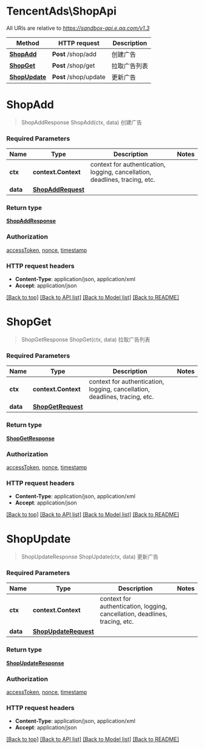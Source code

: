 # TencentAds\ShopApi

All URIs are relative to *https://sandbox-api.e.qq.com/v1.3*

Method | HTTP request | Description
------------- | ------------- | -------------
[**ShopAdd**](ShopApi.md#ShopAdd) | **Post** /shop/add | 创建广告
[**ShopGet**](ShopApi.md#ShopGet) | **Post** /shop/get | 拉取广告列表
[**ShopUpdate**](ShopApi.md#ShopUpdate) | **Post** /shop/update | 更新广告


# **ShopAdd**
> ShopAddResponse ShopAdd(ctx, data)
创建广告

### Required Parameters

Name | Type | Description  | Notes
------------- | ------------- | ------------- | -------------
 **ctx** | **context.Context** | context for authentication, logging, cancellation, deadlines, tracing, etc.
  **data** | [**ShopAddRequest**](ShopAddRequest.md)|  | 

### Return type

[**ShopAddResponse**](ShopAddResponse.md)

### Authorization

[accessToken](../README.md#accessToken), [nonce](../README.md#nonce), [timestamp](../README.md#timestamp)

### HTTP request headers

 - **Content-Type**: application/json, application/xml
 - **Accept**: application/json

[[Back to top]](#) [[Back to API list]](../README.md#documentation-for-api-endpoints) [[Back to Model list]](../README.md#documentation-for-models) [[Back to README]](../README.md)

# **ShopGet**
> ShopGetResponse ShopGet(ctx, data)
拉取广告列表

### Required Parameters

Name | Type | Description  | Notes
------------- | ------------- | ------------- | -------------
 **ctx** | **context.Context** | context for authentication, logging, cancellation, deadlines, tracing, etc.
  **data** | [**ShopGetRequest**](ShopGetRequest.md)|  | 

### Return type

[**ShopGetResponse**](ShopGetResponse.md)

### Authorization

[accessToken](../README.md#accessToken), [nonce](../README.md#nonce), [timestamp](../README.md#timestamp)

### HTTP request headers

 - **Content-Type**: application/json, application/xml
 - **Accept**: application/json

[[Back to top]](#) [[Back to API list]](../README.md#documentation-for-api-endpoints) [[Back to Model list]](../README.md#documentation-for-models) [[Back to README]](../README.md)

# **ShopUpdate**
> ShopUpdateResponse ShopUpdate(ctx, data)
更新广告

### Required Parameters

Name | Type | Description  | Notes
------------- | ------------- | ------------- | -------------
 **ctx** | **context.Context** | context for authentication, logging, cancellation, deadlines, tracing, etc.
  **data** | [**ShopUpdateRequest**](ShopUpdateRequest.md)|  | 

### Return type

[**ShopUpdateResponse**](ShopUpdateResponse.md)

### Authorization

[accessToken](../README.md#accessToken), [nonce](../README.md#nonce), [timestamp](../README.md#timestamp)

### HTTP request headers

 - **Content-Type**: application/json, application/xml
 - **Accept**: application/json

[[Back to top]](#) [[Back to API list]](../README.md#documentation-for-api-endpoints) [[Back to Model list]](../README.md#documentation-for-models) [[Back to README]](../README.md)

